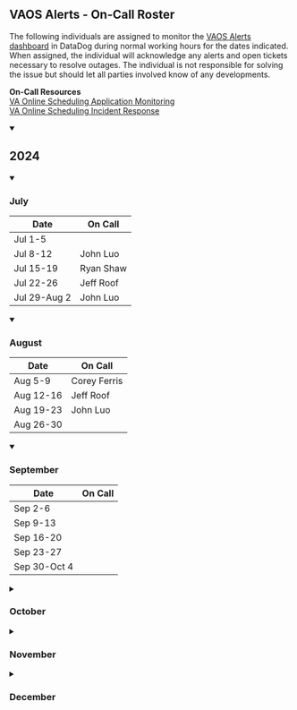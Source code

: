 ## VAOS Alerts - On-Call Roster
The following individuals are assigned to monitor the [VAOS Alerts dashboard](https://vagov.ddog-gov.com/dashboard/7t4-7fw-pgj/vaos-alerts?from_ts=1687974286009&to_ts=1688147086009&live=true) in DataDog during normal working hours for the dates indicated.  When assigned, the individual will acknowledge any alerts and open tickets necessary to resolve outages.  The individual is not responsible for solving the issue but should let all parties involved know of any developments.  

**On-Call Resources**  
[VA Online Scheduling Application Monitoring](https://github.com/department-of-veterans-affairs/va.gov-team/tree/master/products/health-care/appointments/va-online-scheduling/engineering/application-monitoring)  
[VA Online Scheduling Incident Response](https://github.com/department-of-veterans-affairs/va.gov-team/tree/master/products/health-care/appointments/va-online-scheduling/engineering/incident_response)

<details open>
  <summary>
    
## 2024
  </summary>
  
  <details open>
  <summary>
    
### July
  </summary>
  
  | Date | On Call |
  |------------|--------------------|
  |Jul 1-5  ||
  |Jul 8-12 | John Luo |
  |Jul 15-19|Ryan Shaw|
  |Jul 22-26|Jeff Roof|
  |Jul 29-Aug 2| John Luo |
 </details>

 <details open>
  <summary>
    
### August
  </summary>
  
  | Date | On Call |
  |------------|--------------------|
  |Aug 5-9|Corey Ferris|
  |Aug 12-16|Jeff Roof|
  |Aug 19-23|John Luo|
  |Aug 26-30||
 </details>
 
 <details open>
  <summary>
    
### September
  </summary>
  
  | Date | On Call |
  |------------|--------------------|
  |Sep 2-6||
  |Sep 9-13||
  |Sep 16-20||
  |Sep 23-27||
  |Sep 30-Oct 4||
 </details>

 <details>
  <summary>
    
### October
  </summary>
  
  | Date | On Call |
  |------------|--------------------|
  |Oct 7-11||
  |Oct 14-18||
  |Oct 21-25||
  |Oct 28-Nov 1||
 </details>

 <details>
  <summary>
    
### November
  </summary>
  
  | Date | On Call |
  |------------|--------------------|
  |Nov 4-8||
  |Nov 11-15||
  |Nov 18-22||
  |Nov 25-29||
 </details>

 <details>
  <summary>
    
### December
  </summary>
  
  | Date | On Call |
  |------------|--------------------|
  |Dec 2-6||
  |Dec 9-13||
  |Dec 16-20||
  |Dec 30-Jan 3||
 </details>

</details>
